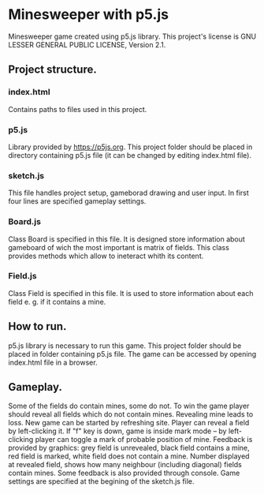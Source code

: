 # Minesweeper with p5.js
 Minesweeper game created using p5.js library. This project's license is GNU LESSER GENERAL PUBLIC LICENSE, Version 2.1.

## Project structure.
### index.html
Contains paths to files used in this project.
### p5.js
Library provided by https://p5js.org. This project folder should be placed in directory containing p5.js file (it can be changed by editing index.html file).
### sketch.js
This file handles project setup, gameborad drawing and user input. In first four lines are specified gameplay settings.
### Board.js
Class Board is specified in this file. It is designed store information about gameboard of wich the most important is matrix of fields. This class provides methods which allow to ineteract whith its content.
### Field.js
Class Field is specified in this file. It is used to store information about each field e. g. if it contains a mine.

## How to run.
p5.js library is necessary to run this game. This project folder should be placed in folder containing p5.js file. The game can be accessed by opening index.html file in a browser.

## Gameplay.
Some of the fields do contain mines, some do not. To win the game player should reveal all fields which do not contain mines. Revealing mine leads to loss. New game can be started by refreshing site.
Player can reveal a field by left-clicking it. If "f" key is down, game is inside mark mode – by left-clicking player can toggle a mark of probable position of mine.
Feedback is provided by graphics: grey field is unrevealed, black field contains a mine, red field is marked, white field does not contain a mine. Number displayed at revealed field, shows how many neighbour (including diagonal) fields contain mines. Some feedback is also provided through console. Game settings are specified at the begining of the sketch.js file.